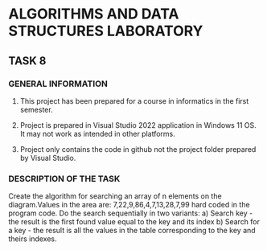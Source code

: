# ALGORITHMS AND DATA STRUCTURES LABORATORY

## TASK 8

### GENERAL INFORMATION

1. This project has been prepared for a course in informatics in the first semester.

2. Project is prepared in Visual Studio 2022 application in Windows 11 OS. It may not work as intended in other platforms.

3. Project only contains the code in github not the project folder prepared by Visual Studio.

### DESCRIPTION OF THE TASK

Create the algorithm for searching an array of n elements on the diagram.Values in the area are: 7,22,9,86,4,7,13,28,7,99 hard coded in the program code.
Do the search sequentially in two variants:
a) Search key - the result is the first found value equal to the key and its index
b) Search for a key - the result is all the values ​​in the table corresponding to the key and theirs indexes.